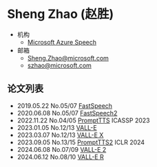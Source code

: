 # Sheng Zhao (赵胜)

- 机构
  - [Microsoft Azure Speech](../Institutions/ZJU_浙江大学.md)
- 邮箱
  - <Sheng.Zhao@microsoft.com>
  - <szhao@microsoft.com>

## 论文列表

- 2019.05.22 No.05/07 [FastSpeech](../Models/TTS2_Acoustic/2019.05.22_FastSpeech.md)
- 2020.06.08 No.05/07 [FastSpeech2](../Models/TTS2_Acoustic/2020.06.08_FastSpeech2.md)
- 2022.11.22 No.04/05 [PromptTTS](../Models/Prompt/2022.11.22_PromptTTS.md) ICASSP 2023
- 2023.01.05 No.12/13 [VALL-E](../Models/Speech_LLM/2023.01.05_VALL-E.md)
- 2023.03.07 No.12/13 [VALL-E X](../Models/Speech_LLM/2023.03.07_VALL-E_X.md)
- 2023.09.05 No.13/15 [PromptTTS2](../Models/Prompt/2023.09.05_PromptTTS2.md) ICLR 2024
- 2024.06.08 No.07/09 [VALL-E 2](../Models/Speech_LLM/2024.06.08_VALL-E2.md)
- 2024.06.12 No.08/10 [VALL-E R](../Models/Speech_LLM/2024.06.12_VALL-E_R.md)